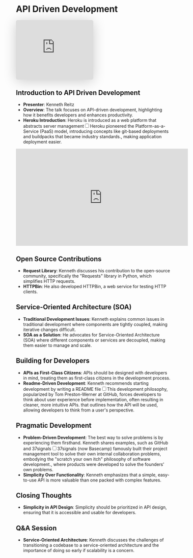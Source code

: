 # API Driven Development

<iframe class="speakerdeck-iframe" style="border: 0px; background: padding-box rgba(0, 0, 0, 0.1); margin: 0px; padding: 0px; border-radius: 6px; box-shadow: rgba(0, 0, 0, 0.2) 0px 5px 40px; width: 50%; height: auto; aspect-ratio: 560 / 430;" frameborder="0" src="https://speakerdeck.com/player/506c56d1ff33fd000205dfd2" title="API Driven Development" allowfullscreen="true" data-ratio="1.302325581395349"></iframe>


## Introduction to API Driven Development
- **Presenter**: Kenneth Reitz
- **Overview**: The talk focuses on API-driven development, highlighting how it benefits developers and enhances productivity.
- **Heroku Introduction**: Heroku is introduced as a web platform that abstracts server management<label for="sn-heroku-paas" class="margin-toggle sidenote-number"></label><input type="checkbox" id="sn-heroku-paas" class="margin-toggle"/><span class="sidenote">Heroku pioneered the Platform-as-a-Service (PaaS) model, introducing concepts like git-based deployments and buildpacks that became industry standards.</span>, making application deployment easier.


<iframe width="560" height="315" src="https://www.youtube.com/embed/JQBnopNPQEc?si=o27f_29E6RvEv9sN" title="YouTube video player" frameborder="0" allow="accelerometer; autoplay; clipboard-write; encrypted-media; gyroscope; picture-in-picture; web-share" referrerpolicy="strict-origin-when-cross-origin" allowfullscreen></iframe>


## Open Source Contributions
- **Request Library**: Kenneth discusses his contribution to the open-source community, specifically the "Requests" library in Python, which simplifies HTTP requests.
- **HTTPBin**: He also developed HTTPBin, a web service for testing HTTP clients.

## Service-Oriented Architecture (SOA)
- **Traditional Development Issues**: Kenneth explains common issues in traditional development where components are tightly coupled, making iterative changes difficult.
- **SOA as a Solution**: He advocates for Service-Oriented Architecture (SOA) where different components or services are decoupled, making them easier to manage and scale.

## Building for Developers
- **APIs as First-Class Citizens**: APIs should be designed with developers in mind, treating them as first-class citizens in the development process.
- **Readme-Driven Development**: Kenneth recommends starting development by writing a README file<label for="sn-readme-driven" class="margin-toggle sidenote-number"></label><input type="checkbox" id="sn-readme-driven" class="margin-toggle"/><span class="sidenote">This development philosophy, popularized by Tom Preston-Werner at GitHub, forces developers to think about user experience before implementation, often resulting in cleaner, more intuitive APIs.</span> that outlines how the API will be used, allowing developers to think from a user's perspective.

## Pragmatic Development
- **Problem-Driven Development**: The best way to solve problems is by experiencing them firsthand. Kenneth shares examples, such as GitHub and 37signals<label for="sn-37signals" class="margin-toggle sidenote-number"></label><input type="checkbox" id="sn-37signals" class="margin-toggle"/><span class="sidenote">37signals (now Basecamp) famously built their project management tool to solve their own internal collaboration problems, embodying the "scratch your own itch" philosophy of software development.</span>, where products were developed to solve the founders' own problems.
- **Simplicity Over Functionality**: Kenneth emphasizes that a simple, easy-to-use API is more valuable than one packed with complex features.

## Closing Thoughts
- **Simplicity in API Design**: Simplicity should be prioritized in API design, ensuring that it is accessible and usable for developers.

## Q&A Session
- **Service-Oriented Architecture**: Kenneth discusses the challenges of transitioning a codebase to a service-oriented architecture and the importance of doing so early if scalability is a concern.
